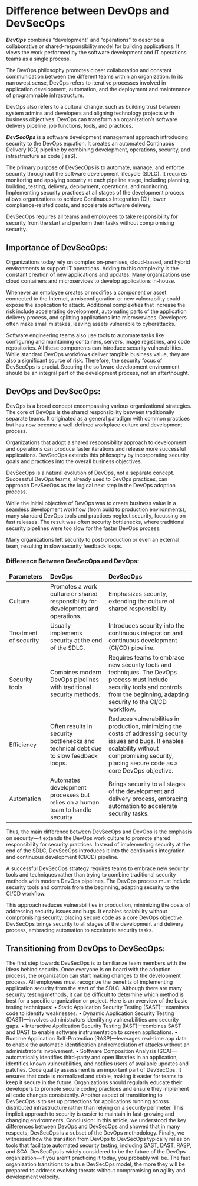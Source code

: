 # Difference between DevOps and DevSecOps
***DevOps*** combines “development” and “operations” to describe a collaborative or shared-responsibility model for building applications. It views the work performed by the software development and IT operations teams as a single process.

The DevOps philosophy promotes closer collaboration and constant communication between the different teams within an organization. In its narrowest sense, DevOps refers to iterative processes involved in application development, automation, and the deployment and maintenance of programmable infrastructure.

DevOps also refers to a cultural change, such as building trust between system admins and developers and aligning technology projects with business objectives. DevOps can transform an organization’s software delivery pipeline, job functions, tools, and practices.

***DevSecOps*** is a software development management approach introducing security to the DevOps equation. It creates an automated Continuous Delivery (CD) pipeline by combining development, operations, security, and infrastructure as code (IaaS).

The primary purpose of DevSecOps is to automate, manage, and enforce security throughout the software development lifecycle (SDLC). It requires monitoring and applying security at each pipeline stage, including planning, building, testing, delivery, deployment, operations, and monitoring. Implementing security practices at all stages of the development process allows organizations to achieve Continuous Integration (CI), lower compliance-related costs, and accelerate software delivery.

DevSecOps requires all teams and employees to take responsibility for security from the start and perform their tasks without compromising security.

## Importance of DevSecOps: 
Organizations today rely on complex on-premises, cloud-based, and hybrid environments to support IT operations. Adding to this complexity is the constant creation of new applications and updates. Many organizations use cloud containers and microservices to develop applications in-house.

Whenever an employee creates or modifies a component or asset connected to the Internet, a misconfiguration or new vulnerability could expose the application to attack. Additional complexities that increase the risk include accelerating development, automating parts of the application delivery process, and splitting applications into microservices. Developers often make small mistakes, leaving assets vulnerable to cyberattacks.

Software engineering teams also use tools to automate tasks like configuring and maintaining containers, servers, image registries, and code repositories. All these components can introduce security vulnerabilities.
While standard DevOps workflows deliver tangible business value, they are also a significant source of risk. Therefore, the security focus of DevSecOps is crucial. Securing the software development environment should be an integral part of the development process, not an afterthought.

## DevOps and  DevSecOps: 
DevOps is a broad concept encompassing various organizational strategies. The core of DevOps is the shared responsibility between traditionally separate teams. It originated as a general paradigm with common practices but has now become a well-defined workplace culture and development process.

Organizations that adopt a shared responsibility approach to development and operations can produce faster iterations and release more successful applications. DevSecOps extends this philosophy by incorporating security goals and practices into the overall business objectives.

DevSecOps is a natural evolution of DevOps, not a separate concept. Successful DevOps teams, already used to DevOps practices, can approach DevSecOps as the logical next step in the DevOps adoption process.

While the initial objective of DevOps was to create business value in a seamless development workflow (from build to production environments), many standard DevOps tools and practices neglect security, focussing on fast releases. The result was often security bottlenecks, where traditional security pipelines were too slow for the faster DevOps process.

Many organizations left security to post-production or even an external team, resulting in slow security feedback loops. 

### Difference Between DevSecOps and DevOps:

|Parameters|DevOps|DevSecOps|
|:---------|:-----|:---------|
|Culture|Promotes a work culture or shared responsibility for development and operations.|Emphasizes security, extending the culture of shared responsibility.|
|Treatment of security|Usually implements security at the end of the SDLC.|Introduces security into the continuous integration and continuous development (CI/CD) pipeline.|
|Security tools|Combines modern DevOps pipelines with traditional security methods.|Requires teams to embrace new security tools and techniques. The DevOps process must include security tools and controls from the beginning, adapting security to the CI/CD workflow.|
|Efficiency|Often results in security bottlenecks and technical debt due to slow feedback loops.|Reduces vulnerabilities in production, minimizing the costs of addressing security issues and bugs. It enables scalability without compromising security, placing secure code as a core DevOps objective. |
|Automation|Automates development processes but relies on a human team to handle security |Brings security to all stages of the development and delivery process, embracing automation to accelerate security tasks. |


Thus, the main difference between DevSecOps and DevOps is the emphasis on security—it extends the DevOps work culture to promote shared responsibility for security practices. Instead of implementing security at the end of the SDLC, DevSecOps introduces it into the continuous integration and continuous development (CI/CD) pipeline.

A successful DevSecOps strategy requires teams to embrace new security tools and techniques rather than trying to combine traditional security methods with modern DevOps pipelines. The DevOps process must include security tools and controls from the beginning, adapting security to the CI/CD workflow.

This approach reduces vulnerabilities in production, minimizing the costs of addressing security issues and bugs. It enables scalability without compromising security, placing secure code as a core DevOps objective. DevSecOps brings security to all stages of the development and delivery process, embracing automation to accelerate security tasks.
## Transitioning from DevOps to DevSecOps:
The first step towards DevSecOps is to familiarize team members with the ideas behind security. Once everyone is on board with the adoption process, the organization can start making changes to the development process. All employees must recognize the benefits of implementing application security from the start of the SDLC.
Although there are many security testing methods, it can be difficult to determine which method is best for a specific organization or project. Here is an overview of the basic testing techniques:
•	Static Application Security Testing (SAST)—examines code to identify weaknesses.
•	Dynamic Application Security Testing (DAST)—involves administrators identifying vulnerabilities and security gaps.
•	Interactive Application Security Testing (IAST)—combines SAST and DAST to enable software instrumentation to screen applications.
•	Runtime Application Self-Protection (RASP)—leverages real-time app data to enable the automatic identification and remediation of attacks without an administrator’s involvement.
•	Software Composition Analysis (SCA)—automatically identifies third-party and open libraries in an application, identifies known vulnerabilities, and notifies users of available updates and patches.
Code quality assessment is an important part of DevSecOps. It ensures that code is normalized and stable, making it easier for teams to keep it secure in the future. Organizations should regularly educate their developers to promote secure coding practices and ensure they implement all code changes consistently.
Another aspect of transitioning to DevSecOps is to set up protections for applications running across distributed infrastructure rather than relying on a security perimeter. This implicit approach to security is easier to maintain in fast-growing and changing environments.
Conclusion:
In this article, we understood the key differences between DevOps and DevSecOps and showed that in many respects, DevSecOps is a subset of the DevOps methodology. Finally, we witnessed how the transition from DevOps to DevSecOps typically relies on tools that facilitate automated security testing, including SAST, DAST, RASP, and SCA.
DevSecOps is widely considered to be the future of the DevOps organization—if you aren’t practicing it today, you probably will be. The fast organization transitions to a true DevSecOps model, the more they will be prepared to address evolving threats without compromising on agility and development velocity. 


